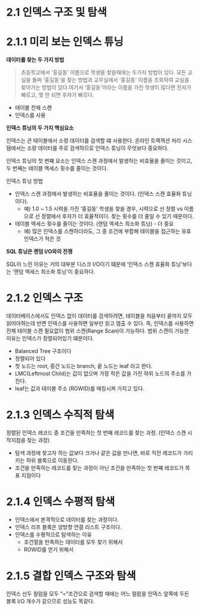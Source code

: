 # 2.1 인덱스 구조 및 탐색

# 2.1.1 미리 보는 인덱스 튜닝

**데이터를 찾는 두 가지 방법**

> 초등학교에서 ‘홍길동’ 이름으로 학생을 찾을때에는 두가지 방법이 있다. 모든 교실을 돌며 ‘홍길동'을 찾는 방법과 교무실에서 ‘홍길동' 이름을 조회하여 교실을 찾아가는 방법이 있다.여기서 ‘홍길동'이라는 이름을 가진 학생이 많다면 전자가 빠르고, 몇 안 되면 후자가 빠르다.
>
- 테이블 전체 스캔
- 인덱스를 사용

**인덱스 튜닝의 두 가지 핵심요소**

인덱스는 큰 테이블에서 소령 데이터를 검색할 떄 사용한다. 온라인 트랙젝션 처리 시스템에서는 소량 데이터를 주로 검색하므로 인덱스 튜닝이 무엇보다 중요하다.

인덱스 튜닝의 첫 번쨰 요소는 인덱스 스캔 과정에서 발생하는 비효율을 줄이는 것이고, 두 번째는 테이블 엑세스 횟수를 줄이는 것이다.

인덱스 튜닝 방법

- 인덱스 스캔 과정에서 발생하는 비효율을 줄이는 것이다. (인덱스 스캔 효율화 튜닝이다).
    - 예) 1.0 ~ 1.5 시력을 가진 ‘홍길동' 학생을 찾을 경우, 시력으로 선 정렬 vs 이름으로 선 정렬에서 후자가 더 효율적이다. 찾는 횟수를 더 줄일 수 있기 때문이다.
- 테이블 엑세스 횟수를 줄이는 것이다. (랜덤 엑세스 최소화 튜닝) - 더 중요
    - 예) 많은 인덱스를 스캔하더라도, 그 중 조건에 부합해 테이블을 접근하는 유효 인덱스가 적은 것

**SQL 튜닝은 랜덤 I/O와의 전쟁**

SQL이 느린 이유는 거의 대부분 디스크 I/O이기 떄문에 ‘인덱스 스캔 효율화 튜닝'보다는 ‘랜덤 엑세스 최소화 튜닝'이 중요하다.

# 2.1.2 인덱스 구조

데이터베이스에서도 인덱스 없이 데이터를 검색하려면, 테이블을 처음부터 끝까지 모두 읽어야하는데 반면 인덱스를 사용하면 일부만 읽고 멈출 수 있다. 즉, 인덱스를 사용하면 전체 테이블 스캔 필요없이 범위 스캔(Range Scan)이 가능하다. 범위 스캔이 가능한 이유는 인덱스가 정렬되어있기 떄문이다.

- Balanced Tree 구조이다
- 정렬되어 있다
- 첫 노드는 root, 중간 노드는 branch, 끝 노드는 leaf 라고 한다.
- LMC(Leftmost Child)는 값이 없으며 가장 작은 값을 가진 하위 노드의 주소를 가진다.
- leaf는 값과 테이블 주소 (ROWID)를 매칭시켜 가지고 있다.

# 2.1.3 인덱스 수직적 탐색

정렬된 인덱스 레코드 중 조건을 만족하는 첫 번째 레코드를 찾는 과정. (인덱스 스캔 시작지점을 찾는 과정)

- 탐색 과정에 찾고자 하는 값보다 크거나 같은 값을 만나면, 바로 직전 레코드가 가리키는 하위 블록으로 이동한다.
- 조건을 만족하는 레코드를 찾는 과정이 아닌 조건을 만족하는 첫 번쨰 레코드가 목표 지점이다

# 2.1.4 인덱스 수평적 탐색

- 인덱스에서 본격적으로 데이터를 찾는 과정이다.
- 인덱스 리프 블록은 양방향 연결 리스트 구조이다.
- 인덱스를 수평적으로 탐색하는 이유
    - 조건절을 만족하는 데이터를 모두 찾기 위해서
    - ROWID를 얻기 위해서


# 2.1.5 결합 인덱스 구조와 탐색

인덱스 선두 컬럼을 모두 “=”조건으로 검색할 때에는 어느 컬럼을 인덱스 앞쪽에 두든 블록 I/O 개수가 같으므로 성능도 똑같다.
